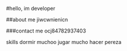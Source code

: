 #hello, im developer

##about me
 jiwcwnienicn

###contact me
ocj84782937403

skills 
dormir muchoo 
jugar mucho 
hacer pereza
